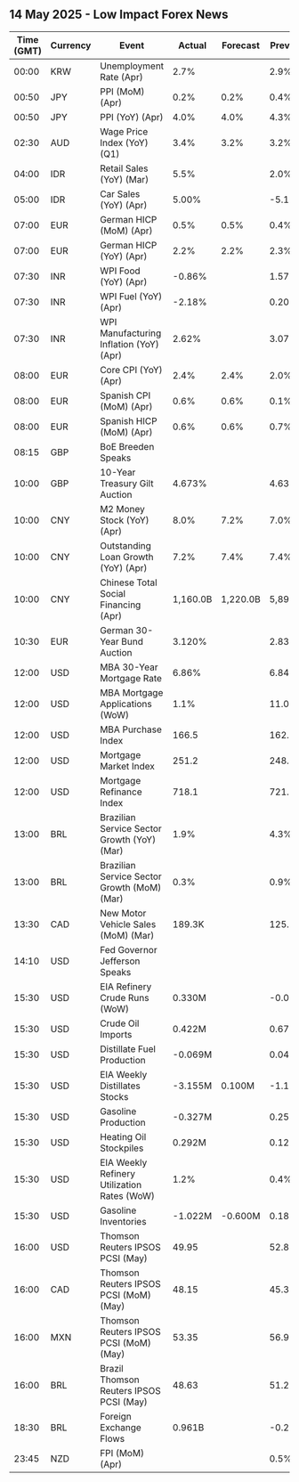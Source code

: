 ## 14 May 2025 - Low Impact Forex News

| Time (GMT) | Currency | Event | Actual | Forecast | Previous |
|------|----------|-------|--------|----------|----------|
| 00:00 | KRW | Unemployment Rate (Apr) | 2.7% |  | 2.9% |
| 00:50 | JPY | PPI (MoM) (Apr) | 0.2% | 0.2% | 0.4% |
| 00:50 | JPY | PPI (YoY) (Apr) | 4.0% | 4.0% | 4.3% |
| 02:30 | AUD | Wage Price Index (YoY) (Q1) | 3.4% | 3.2% | 3.2% |
| 04:00 | IDR | Retail Sales (YoY) (Mar) | 5.5% |  | 2.0% |
| 05:00 | IDR | Car Sales (YoY) (Apr) | 5.00% |  | -5.10% |
| 07:00 | EUR | German HICP (MoM) (Apr) | 0.5% | 0.5% | 0.4% |
| 07:00 | EUR | German HICP (YoY) (Apr) | 2.2% | 2.2% | 2.3% |
| 07:30 | INR | WPI Food (YoY) (Apr) | -0.86% |  | 1.57% |
| 07:30 | INR | WPI Fuel (YoY) (Apr) | -2.18% |  | 0.20% |
| 07:30 | INR | WPI Manufacturing Inflation (YoY) (Apr) | 2.62% |  | 3.07% |
| 08:00 | EUR | Core CPI (YoY) (Apr) | 2.4% | 2.4% | 2.0% |
| 08:00 | EUR | Spanish CPI (MoM) (Apr) | 0.6% | 0.6% | 0.1% |
| 08:00 | EUR | Spanish HICP (MoM) (Apr) | 0.6% | 0.6% | 0.7% |
| 08:15 | GBP | BoE Breeden Speaks |  |  |  |
| 10:00 | GBP | 10-Year Treasury Gilt Auction | 4.673% |  | 4.638% |
| 10:00 | CNY | M2 Money Stock (YoY) (Apr) | 8.0% | 7.2% | 7.0% |
| 10:00 | CNY | Outstanding Loan Growth (YoY) (Apr) | 7.2% | 7.4% | 7.4% |
| 10:00 | CNY | Chinese Total Social Financing (Apr) | 1,160.0B | 1,220.0B | 5,890.0B |
| 10:30 | EUR | German 30-Year Bund Auction | 3.120% |  | 2.830% |
| 12:00 | USD | MBA 30-Year Mortgage Rate | 6.86% |  | 6.84% |
| 12:00 | USD | MBA Mortgage Applications (WoW) | 1.1% |  | 11.0% |
| 12:00 | USD | MBA Purchase Index | 166.5 |  | 162.8 |
| 12:00 | USD | Mortgage Market Index | 251.2 |  | 248.4 |
| 12:00 | USD | Mortgage Refinance Index | 718.1 |  | 721.0 |
| 13:00 | BRL | Brazilian Service Sector Growth (YoY) (Mar) | 1.9% |  | 4.3% |
| 13:00 | BRL | Brazilian Service Sector Growth (MoM) (Mar) | 0.3% |  | 0.9% |
| 13:30 | CAD | New Motor Vehicle Sales (MoM) (Mar) | 189.3K |  | 125.4K |
| 14:10 | USD | Fed Governor Jefferson Speaks |  |  |  |
| 15:30 | USD | EIA Refinery Crude Runs (WoW) | 0.330M |  | -0.007M |
| 15:30 | USD | Crude Oil Imports | 0.422M |  | 0.673M |
| 15:30 | USD | Distillate Fuel Production | -0.069M |  | 0.041M |
| 15:30 | USD | EIA Weekly Distillates Stocks | -3.155M | 0.100M | -1.107M |
| 15:30 | USD | Gasoline Production | -0.327M |  | 0.253M |
| 15:30 | USD | Heating Oil Stockpiles | 0.292M |  | 0.123M |
| 15:30 | USD | EIA Weekly Refinery Utilization Rates (WoW) | 1.2% |  | 0.4% |
| 15:30 | USD | Gasoline Inventories | -1.022M | -0.600M | 0.188M |
| 16:00 | USD | Thomson Reuters IPSOS PCSI (May) | 49.95 |  | 52.80 |
| 16:00 | CAD | Thomson Reuters IPSOS PCSI (MoM) (May) | 48.15 |  | 45.35 |
| 16:00 | MXN | Thomson Reuters IPSOS PCSI (MoM) (May) | 53.35 |  | 56.92 |
| 16:00 | BRL | Brazil Thomson Reuters IPSOS PCSI (May) | 48.63 |  | 51.28 |
| 18:30 | BRL | Foreign Exchange Flows | 0.961B |  | -0.235B |
| 23:45 | NZD | FPI (MoM) (Apr) |  |  | 0.5% |
